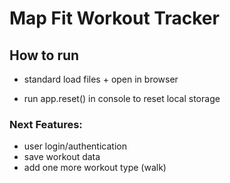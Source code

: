# Map Fit Workout Tracker

## How to run

- standard load files + open in browser

- run app.reset() in console to reset local storage

### Next Features:

- user login/authentication
- save workout data
- add one more workout type (walk)
